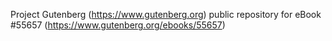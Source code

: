Project Gutenberg (https://www.gutenberg.org) public repository for
eBook #55657 (https://www.gutenberg.org/ebooks/55657)
